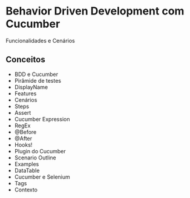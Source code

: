 # Behavior Driven Development com Cucumber
Funcionalidades e Cenários

## Conceitos
* BDD e Cucumber
* Pirâmide de testes
* DisplayName
* Features
* Cenários
* Steps
* Assert
* Cucumber Expression
* RegEx
* @Before
* @After
* Hooks!
* Plugin do Cucumber
* Scenario Outline
* Examples
* DataTable
* Cucumber e Selenium
* Tags
* Contexto
